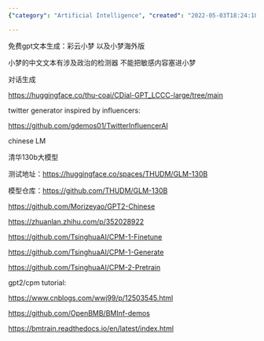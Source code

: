 ```yaml
---
{"category": "Artificial Intelligence", "created": "2022-05-03T18:24:18+08:00", "date": "2022-05-03 18:24:18", "description": "This article delves into GPT-2 and Chinese language model resources, exploring various applications such as text generation tools, sensitive content detectors, dialog generation, Twitter generators inspired by influencers, and a massive 130 billion-parameter Tsinghua University model. The article also provides links to testing addresses and repositories for further exploration.", "modified": "2022-08-21T23:33:48+08:00", "tags": ["chatbot", "conversation", "model zoo", "pyjom", "stub", "text generator", "voice chat"], "title": "GPT-2 以及文本生成"}

---
```


免费gpt文本生成：彩云小梦 以及小梦海外版

小梦的中文文本有涉及政治的检测器 不能把敏感内容塞进小梦

对话生成

https://huggingface.co/thu-coai/CDial-GPT_LCCC-large/tree/main

twitter generator inspired by influencers:

https://github.com/gdemos01/TwitterInfluencerAI

chinese LM

清华130b大模型

测试地址：https://huggingface.co/spaces/THUDM/GLM-130B

模型仓库：https://github.com/THUDM/GLM-130B

https://github.com/Morizeyao/GPT2-Chinese

https://zhuanlan.zhihu.com/p/352028922

https://github.com/TsinghuaAI/CPM-1-Finetune

https://github.com/TsinghuaAI/CPM-1-Generate

https://github.com/TsinghuaAI/CPM-2-Pretrain

gpt2/cpm tutorial:

https://www.cnblogs.com/wwj99/p/12503545.html

https://github.com/OpenBMB/BMInf-demos

https://bmtrain.readthedocs.io/en/latest/index.html
